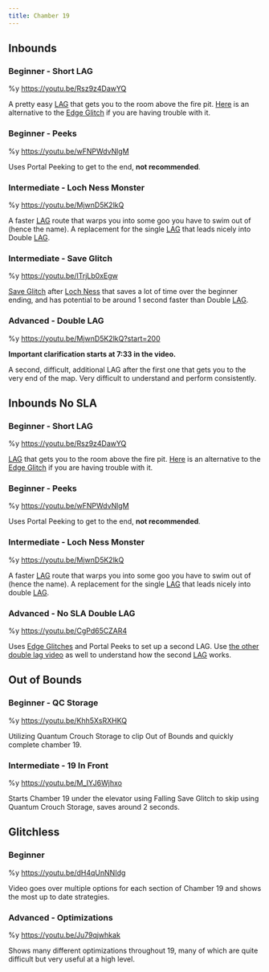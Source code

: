 ```yaml
---
title: Chamber 19
---
```


[lag]: ./movement-and-glitches#glitches-lag-aag-vag
[save glitch]: ./movement-and-glitches#glitches-save-glitch
[loch ness]: ./chamber19#inbounds-intermediate-loch-ness-monster

## Inbounds

### Beginner - Short LAG

%y https://youtu.be/Rsz9z4DawYQ

A pretty easy [LAG] that gets you to the room above the fire pit. [Here](https://www.youtube.com/watch?v=9MQdHqlgprE) is an alternative to the [Edge Glitch](./movement-and-glitches#glitches-edge-glitch) if you are having trouble with it.

### Beginner - Peeks

%y https://youtu.be/wFNPWdvNlgM

Uses Portal Peeking to get to the end, **not recommended**.

### Intermediate - Loch Ness Monster

%y https://youtu.be/MjwnD5K2lkQ

A faster [LAG] route that warps you into some goo you have to swim out of (hence the name). A replacement for the single [LAG] that leads nicely into Double [LAG].

### Intermediate - Save Glitch

%y https://youtu.be/lTrjLb0xEgw

[Save Glitch] after [Loch Ness] that saves a lot of time over the beginner ending, and has potential to be around 1 second faster than Double [LAG].

### Advanced - Double LAG

%y https://youtu.be/MjwnD5K2lkQ?start=200

**Important clarification starts at 7:33 in the video.**

A second, difficult, additional LAG after the first one that gets you to the very end of the map. Very difficult to understand and perform consistently.

## Inbounds No SLA

### Beginner - Short LAG

%y https://youtu.be/Rsz9z4DawYQ

[LAG] that gets you to the room above the fire pit. [Here](https://www.youtube.com/watch?v=9MQdHqlgprE) is an alternative to the [Edge Glitch](./movement-and-glitches#glitches-edge-glitch) if you are having trouble with it.

### Beginner - Peeks

%y https://youtu.be/wFNPWdvNlgM

Uses Portal Peeking to get to the end, **not recommended**.

### Intermediate - Loch Ness Monster

%y https://youtu.be/MjwnD5K2lkQ

A faster [LAG] route that warps you into some goo you have to swim out of (hence the name). A replacement for the single [LAG] that leads nicely into double [LAG].

### Advanced - No SLA Double LAG

%y https://youtu.be/CgPd65CZAR4

Uses [Edge Glitches](./movement-and-glitches#glitches-edge-glitch) and Portal Peeks to set up a second LAG. Use [the other double lag video](https://www.youtube.com/watch?v=MjwnD5K2lkQ&t=272s) as well to understand how the second [LAG] works.

## Out of Bounds

### Beginner - QC Storage

%y https://youtu.be/Khh5XsRXHKQ

Utilizing Quantum Crouch Storage to clip Out of Bounds and quickly complete chamber 19.

### Intermediate - 19 In Front

%y https://youtu.be/M_IYJ6Wjhxo

Starts Chamber 19 under the elevator using Falling Save Glitch to skip using Quantum Crouch Storage, saves around 2 seconds.

## Glitchless

### Beginner

%y https://youtu.be/dH4qUnNNIdg

Video goes over multiple options for each section of Chamber 19 and shows the most up to date strategies.

### Advanced - Optimizations

%y https://youtu.be/Ju79qjwhkak

Shows many different optimizations throughout 19, many of which are quite difficult but very useful at a high level.
